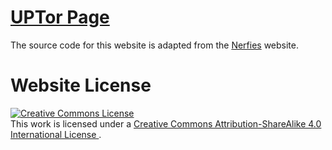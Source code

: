 # [UPTor Page](https://nisarganc.github.io/UPTor-page/)

The source code for this website is adapted from the [Nerfies](https://github.com/nerfies/nerfies.github.io) website.

# Website License

<a rel="license" href="http://creativecommons.org/licenses/by-sa/4.0/">
  <img alt="Creative Commons License" style="border-width:0" src="https://i.creativecommons.org/l/by-sa/4.0/88x31.png" />
</a><br />
This work is licensed under a 
<a rel="license" href="http://creativecommons.org/licenses/by-sa/4.0/">
  Creative Commons Attribution-ShareAlike 4.0 International License
</a>.
